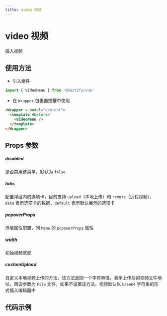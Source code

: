 ```yaml
---
title: video 视频
---
```


# video 视频

插入视频

## 使用方法

- 引入组件

```ts
import { VideoMenu } from '@kaitify/vue'
```

- 在 `Wrapper` 包裹器插槽中使用

```html
<Wrapper v-model="content">
  <template #before>
    <VideoMenu />
  </template>
</Wrapper>
```

## Props 参数

##### disabled <Badge type="danger" text="boolean" />

是否禁用该菜单，默认为 `false`

##### tabs <Badge type="danger" text="{ data: ('upload' | 'remote')[]; default: 'upload' | 'remote'}" />

配置浮层内的选项卡，目前支持 `upload`（本地上传）和 `remote`（远程视频），`data` 表示选项卡的数据，`default` 表示默认展示的选项卡

##### popoverProps <Badge type="danger" text="MenuPropsType['popoverProps']" />

浮层属性配置，同 `Menu` 的 `popoverProps` 属性

##### width <Badge type="danger" text="string | number" />

初始视频宽度

##### customUpload <Badge type="danger" text="(file: File) => string | Promise<string>" />

自定义本地视频上传的方法，该方法返回一个字符串值，表示上传后的视频文件地址，回调参数为 `File` 文件，如果不设置该方法，视频默认以 `base64` 字符串的形式插入编辑器中

## 代码示例

<Wrapper :dark="isDark" v-model="content" placeholder="输入内容..." style="width:100%;height:200px;">
  <template #before>
    <div style="margin-bottom:10px;">
      <VideoMenu />
    </div>
  </template>
</Wrapper>

<script lang="ts" setup>
import { useData } from 'vitepress'
import { Wrapper, VideoMenu } from '../../../lib/kaitify-vue.es.js'
import { ref } from 'vue'
const { isDark } = useData()
const content = ref('<p>hello</p>')
</script>
